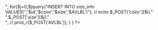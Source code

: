 <?php for($i=0;$i<count($_POST['color']);$i++)
{

// echo $_POST['color'][$i]."<br>";
for($j=0;$j<count($_POST['size']);$j++)
     {
        $color=$_POST['color'][$i];
        $size=$_POST['size'][$j];
        $AVLBL=$_POST['AVLBL'][$j];

        $con->query("INSERT INTO size_info VALUES('','$id','$color','$size','$AVLBL')");
        // echo $_POST['color'][$i]."  ".$_POST['size'][$j]."<br>";
        
        // print_r($_POST['AVLBL']); 
    }
}
?>